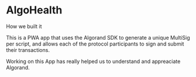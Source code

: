 # AlgoHealth
How we built it

This is a PWA app that uses the Algorand SDK to generate a unique MultiSig per script, and allows each of the protocol participants to sign and submit their transactions.

Working on this App has really helped us to understand and appreaciate Algorand.
